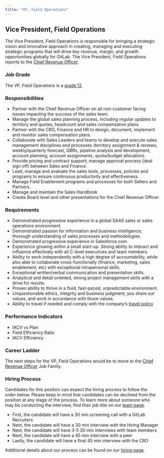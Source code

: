 ```yaml
---
title: "VP, Field Operations"
---
```


## Vice President, Field Operations

The Vice President, Field Operations is responsible for bringing a strategic vision and innovative approach in creating, managing and executing strategic programs that will drive key revenue, margin, and growth opportunities globally for GitLab. The Vice President, Field Operations reports to the [Chief Revenue Officer](/job-families/sales/chief-revenue-officer/).

### Job Grade

The VP, Field Operations is a [grade 12](/handbook/total-rewards/compensation/compensation-calculator/#gitlab-job-grades).

### Responsibilities

- Partner with the Chief Revenue Officer on all non-customer facing issues impacting the success of the sales team.
- Manage the global sales planning process, including regular updates to territory and quotas, headcount and sales compensation plans.
- Partner with the CRO, Finance and HR to design, document, implement and monitor sales compensation plans.
- Collaborate with Sales Leaders and teams to develop and execute sales management disciplines and processes (territory assignment & reviews, weekly/quarterly forecast, QBRs, pipeline analysis and development, account planning, account assignments, quota/budget allocation).
- Provide pricing and contract support; manage approval process (deal sign off) between Sales and Finance.
- Lead, manage and evaluate the sales tools, processes, policies and programs to ensure continuous productivity and effectiveness.
- Manage Field Enablement programs and processes for both Sellers and Partners.
- Manage and maintain the Sales Handbook
- Create Board level and other presentations for the Chief Revenue Officer

### Requirements

- Demonstrated progressive experience in a global SAAS sales or sales operations environment.
- Demonstrated passion for information and business intelligence; thorough understanding of sales processes and methodologies.
- Demonstrated progressive experience in Salesforce.com.
- Experience growing within a small start-up. Strong ability to interact and influence effectively with all C-level executives and team members.
- Ability to work independently with a high degree of accountability, while also able to collaborate cross-functionally (finance, marketing, sales enablement, etc) with exceptional intrapersonal skills.
- Exceptional written/verbal communication and presentation skills.
- Analytical and detail oriented, strong project management skills with a drive for results.
- Proven ability to thrive in a fluid, fast-paced, unpredictable environment.
- Unquestionable ethics, integrity and business judgment; you share our values, and work in accordance with those values.
- Ability to travel if needed and comply with the company’s [travel policy](/handbook/travel/)

### Performance Indicators

- IACV vs Plan
- Field Efficiency Ratio
- IACV Efficiency

### Career Ladder

The next steps for the VP, Field Operations would be to move to the [Chief Revenue Officer](/job-families/sales/chief-revenue-officer/) Job Family.

### Hiring Process

Candidates for this position can expect the hiring process to follow the order below. Please keep in mind that candidates can be declined from the position at any stage of the process. To learn more about someone who may be conducting the interview, find their job title on our [team page](/handbook/company/team/).

- First, the candidate will have a 30 min screening call with a GitLab Recruiters
- Next, the candidate will have a 30 min interview with the Hiring Manager
- Next, the candidate will have 3-5 30 min interviews with team members
- Next, the candidate  will have a 45 min interview with a peer
- Lastly, the candidate will have a final 45 min interview with the CRO

Additional details about our process can be found on our [hiring page](/handbook/hiring/).
